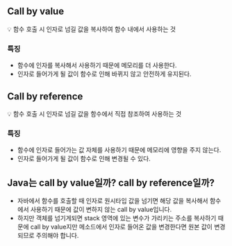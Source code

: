 ## Call by value

<aside>
💡 함수 호출 시 인자로 넘길 값을 복사하여 함수 내에서 사용하는 것

</aside>

### 특징

- 함수에 인자를 복사해서 사용하기 때문에 메모리를 더 사용한다.
- 인자로 들어가게 될 값이 함수로 인해 바뀌지 않고 안전하게 유지된다.

## Call by reference

<aside>
💡 함수 호출 시 인자로 넘길 값을 함수에서 직접 참조하여 사용하는 것

</aside>

### 특징

- 함수에 인자로 들어가는 값 자체를 사용하기 때문에 메모리에 영향을 주지 않는다.
- 인자로 들어가게 될 값이 함수로 인해 변경될 수 있다.

## Java는 call by value일까? call by reference일까?

- 자바에서 함수를 호출할 때 인자로 원시타입 값을 넘기면 해당 값을 복사해서 함수에서 사용하기 때문에 값이 변하지 않는 call by value입니다.
- 하지만 객체를 넘기게되면 stack 영역에 있는 변수가 가리키는 주소를 복사하기 때문에 call by value지만 메소드에서 인자로 들어온 값을 변경한다면 원본 값이 변경되므로 주의해야 합니다.
